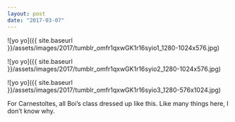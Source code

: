 ```yaml
---
layout: post
date: "2017-03-07"
---
```


![yo yo]({{ site.baseurl }}/assets/images/2017/tumblr_omfr1qxwGK1r16syio1_1280-1024x576.jpg)

![yo yo]({{ site.baseurl }}/assets/images/2017/tumblr_omfr1qxwGK1r16syio2_1280-1024x576.jpg)

![yo yo]({{ site.baseurl }}/assets/images/2017/tumblr_omfr1qxwGK1r16syio3_1280-576x1024.jpg)

For Carnestoltes, all Boi’s class dressed up like this. Like many things here, I don’t know why.
